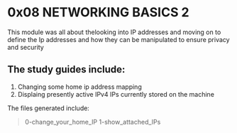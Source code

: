 # 0x08 NETWORKING BASICS 2

This module was all about thelooking into IP addresses and moving on to define the Ip addresses and how they can be manipulated to ensure privacy and security

## The study guides include:
1. Changing some home ip address mapping
2. Displaing presently active IPv4 IPs currently stored on the machine

The files generated include:

> 0-change\_your\_home\_IP
> 1-show\_attached\_IPs
